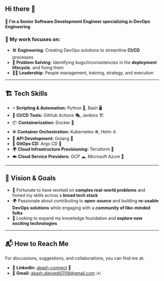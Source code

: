 ## Hi there 👋

#### 🚀 I'm a **Senior Software Development Engineer** specializing in **DevOps Engineering**

### 🔹 My work focuses on:
- 🛠️ **Engineering**: Creating DevOps solutions to streamline **CI/CD** processes
- 🧩 **Problem Solving**: Identifying bugs/inconsistencies in the **deployment lifecycle**, and fixing them
- 👨‍💼 **Leadership**: People management, training, strategy, and execution

---

## 🏗 **Tech Skills**

- ⚡ **Scripting & Automation:** Python 🐍, Bash 🖥️
- 🚀 **CI/CD Tools:** GitHub Actions 🎭, Jenkins 🏗️
- 📦 **Containerization:** Docker 🐳
- ☸ **Container Orchestration:** Kubernetes ☸, Helm ⛵
- 🔗 **API Development:** Golang 🦫
- 🔄 **GitOps CD:** Argo CD 🎯
- 🌍 **Cloud Infrastructure Provisioning:** Terraform 🌿
- ☁️ **Cloud Service Providers:** GCP ☁, Microsoft Azure 🔵

---

## 🎯 **Vision & Goals**
- 🚀 Fortunate to have worked on **complex real-world problems** and honed my skills across a **broad tech stack**
- 🌍 Passionate about contributing to **open-source** and building **re-usable DevOps solutions** while engaging with a **community of like-minded folks**
- 🔬 Looking to expand my knowledge foundation and **explore new exciting technologies**

---

## 📬 **How to Reach Me**
For discussions, suggestions, and collaborations, you can find me at:
- 💼 **LinkedIn:** [akash-connect](https://www.linkedin.com/in/akash-connect/) 🔗
- 📧 **Gmail:** akash.dwivedi0708@gmail.com ✉️

<!--
**cloud-sky-ops/cloud-sky-ops** is a ✨ _special_ ✨ repository because its `README.md` (this file) appears on your GitHub profile.

Here are some ideas to get you started:

- 🔭 I’m currently working on ...
- 🌱 I’m currently learning ...
- 👯 I’m looking to collaborate on ...
- 🤔 I’m looking for help with ...
- 💬 Ask me about ...
- 📫 How to reach me: ...
- 😄 Pronouns: ...
- ⚡ Fun fact: ...
-->
